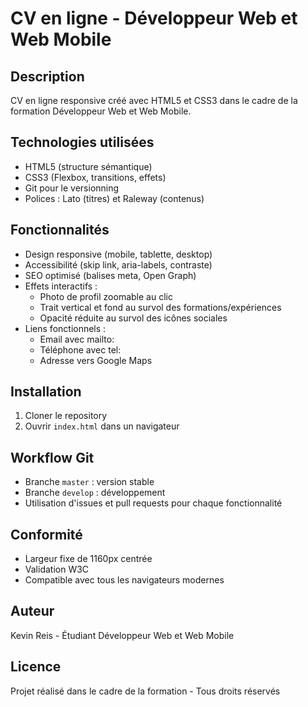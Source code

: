# CV en ligne - Développeur Web et Web Mobile

## Description
CV en ligne responsive créé avec HTML5 et CSS3 dans le cadre de la formation Développeur Web et Web Mobile.

## Technologies utilisées
- HTML5 (structure sémantique)
- CSS3 (Flexbox, transitions, effets)
- Git pour le versionning
- Polices : Lato (titres) et Raleway (contenus)

## Fonctionnalités
- Design responsive (mobile, tablette, desktop)
- Accessibilité (skip link, aria-labels, contraste)
- SEO optimisé (balises meta, Open Graph)
- Effets interactifs :
  - Photo de profil zoomable au clic
  - Trait vertical et fond au survol des formations/expériences
  - Opacité réduite au survol des icônes sociales
- Liens fonctionnels :
  - Email avec mailto:
  - Téléphone avec tel:
  - Adresse vers Google Maps


## Installation
1. Cloner le repository
2. Ouvrir `index.html` dans un navigateur

## Workflow Git
- Branche `master` : version stable
- Branche `develop` : développement
- Utilisation d'issues et pull requests pour chaque fonctionnalité

## Conformité
- Largeur fixe de 1160px centrée
- Validation W3C
- Compatible avec tous les navigateurs modernes

## Auteur
Kevin Reis - Étudiant Développeur Web et Web Mobile

## Licence
Projet réalisé dans le cadre de la formation - Tous droits réservés 
